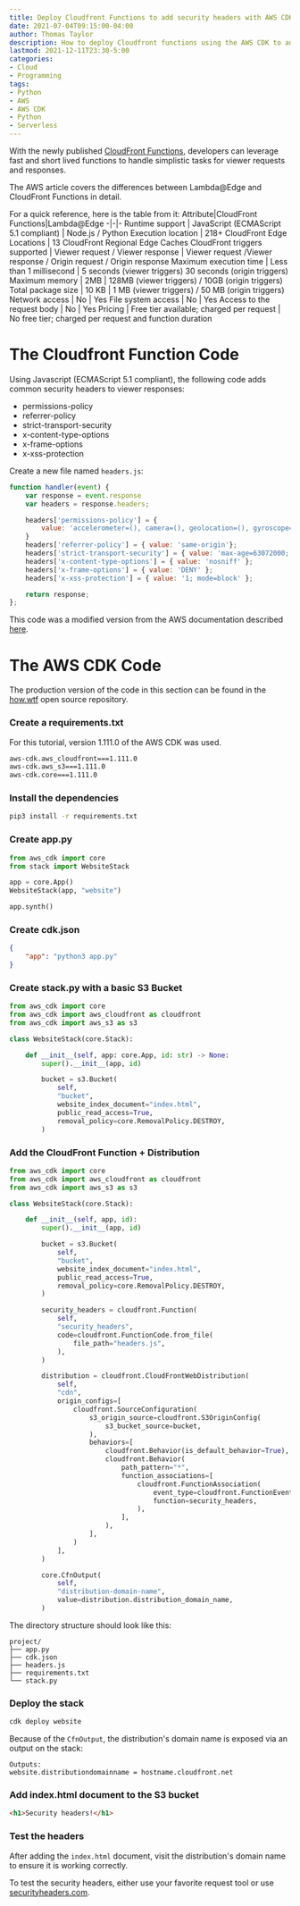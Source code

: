 ```yaml
---
title: Deploy Cloudfront Functions to add security headers with AWS CDK
date: 2021-07-04T09:15:00-04:00
author: Thomas Taylor
description: How to deploy Cloudfront functions using the AWS CDK to add security headers to responses
lastmod: 2021-12-11T23:30-5:00
categories:
- Cloud
- Programming
tags:
- Python
- AWS
- AWS CDK
- Python
- Serverless
---
```


With the newly published [CloudFront Functions](https://aws.amazon.com/blogs/aws/introducing-cloudfront-functions-run-your-code-at-the-edge-with-low-latency-at-any-scale/), developers can leverage fast and short lived functions to handle simplistic tasks for viewer requests and responses.

The AWS article covers the differences between Lambda@Edge and CloudFront Functions in detail. 

For a quick reference, here is the table from it:
Attribute|CloudFront Functions|Lambda@Edge
-|-|-
Runtime support | JavaScript (ECMAScript 5.1 compliant) | Node.js / Python
Execution location | 218+ CloudFront Edge Locations | 13 CloudFront Regional Edge Caches
CloudFront triggers supported | Viewer request / Viewer response | Viewer request /Viewer response / Origin request / Origin response
Maximum execution time | Less than 1 millisecond | 5 seconds (viewer triggers) 30 seconds (origin triggers)
Maximum memory | 2MB | 128MB (viewer triggers) / 10GB (origin triggers)
Total package size | 10 KB | 1 MB (viewer triggers) / 50 MB (origin triggers)
Network access | No | Yes
File system access | No | Yes
Access to the request body | No | Yes
Pricing | Free tier available; charged per request | No free tier; charged per request and function duration

# The Cloudfront Function Code

Using Javascript (ECMAScript 5.1 compliant), the following code adds common security headers to viewer responses:

- permissions-policy
- referrer-policy
- strict-transport-security
- x-content-type-options
- x-frame-options
- x-xss-protection

Create a new file named `headers.js`:

```javascript
function handler(event) {
    var response = event.response
    var headers = response.headers;

    headers['permissions-policy'] = {
        value: 'accelerometer=(), camera=(), geolocation=(), gyroscope=(), magnetometer=(), microphone=(), payment=(), usb=()',
    }
    headers['referrer-policy'] = { value: 'same-origin'}; 
    headers['strict-transport-security'] = { value: 'max-age=63072000; includeSubdomains; preload' };
    headers['x-content-type-options'] = { value: 'nosniff' }; 
    headers['x-frame-options'] = { value: 'DENY' }; 
    headers['x-xss-protection'] = { value: '1; mode=block' }; 

    return response;
};
```

This code was a modified version from the AWS documentation described [here](https://docs.aws.amazon.com/AmazonCloudFront/latest/DeveloperGuide/example-function-add-security-headers.html).

# The AWS CDK Code

The production version of the code in this section can be found in the [how.wtf][1] open source repository.

### Create a requirements.txt

For this tutorial, version 1.111.0 of the AWS CDK was used. 

```txt
aws-cdk.aws_cloudfront===1.111.0
aws-cdk.aws_s3===1.111.0
aws-cdk.core===1.111.0
```

### Install the dependencies

```bash
pip3 install -r requirements.txt
```

### Create app.py

```python
from aws_cdk import core
from stack import WebsiteStack

app = core.App()
WebsiteStack(app, "website")

app.synth()
```

### Create cdk.json

```json
{
    "app": "python3 app.py"
}
```

### Create stack.py with a basic S3 Bucket

```python
from aws_cdk import core
from aws_cdk import aws_cloudfront as cloudfront
from aws_cdk import aws_s3 as s3

class WebsiteStack(core.Stack):

    def __init__(self, app: core.App, id: str) -> None:
        super().__init__(app, id)

        bucket = s3.Bucket(
            self,
            "bucket",
            website_index_document="index.html",
            public_read_access=True,
            removal_policy=core.RemovalPolicy.DESTROY,
        )
```

### Add the CloudFront Function + Distribution

```python
from aws_cdk import core
from aws_cdk import aws_cloudfront as cloudfront
from aws_cdk import aws_s3 as s3

class WebsiteStack(core.Stack):

    def __init__(self, app, id):
        super().__init__(app, id)

        bucket = s3.Bucket(
            self,
            "bucket",
            website_index_document="index.html",
            public_read_access=True,
            removal_policy=core.RemovalPolicy.DESTROY,
        )

        security_headers = cloudfront.Function(
            self,
            "security_headers",
            code=cloudfront.FunctionCode.from_file(
                file_path="headers.js",
            ),
        )

        distribution = cloudfront.CloudFrontWebDistribution(
            self,
            "cdn",
            origin_configs=[
                cloudfront.SourceConfiguration(
                    s3_origin_source=cloudfront.S3OriginConfig(
                        s3_bucket_source=bucket,
                    ),
                    behaviors=[
                        cloudfront.Behavior(is_default_behavior=True),
                        cloudfront.Behavior(
                            path_pattern="*",
                            function_associations=[
                                cloudfront.FunctionAssociation(
                                    event_type=cloudfront.FunctionEventType.VIEWER_RESPONSE,
                                    function=security_headers,
                                ),
                            ],
                        ),
                    ],
                )
            ],
        )

        core.CfnOutput(
            self,
            "distribution-domain-name",
            value=distribution.distribution_domain_name,
        )
```

The directory structure should look like this:

```
project/
├── app.py
├── cdk.json
├── headers.js
├── requirements.txt
└── stack.py
```

### Deploy the stack

```bash
cdk deploy website
```

Because of the `CfnOutput`, the distribution's domain name is exposed via an output on the stack:

```
Outputs:
website.distributiondomainname = hostname.cloudfront.net
```

### Add index.html document to the S3 bucket

```html
<h1>Security headers!</h1>
```

### Test the headers

After adding the `index.html` document, visit the distribution's domain name to ensure it is working correctly. 

To test the security headers, either use your favorite request tool or use [securityheaders.com](https://securityheaders.com).

[1]: https://github.com/thomasnotfound/how.wtf/tree/02a170a08c7a1e44194c0ad1b58ca92968449b8d/infrastructure
